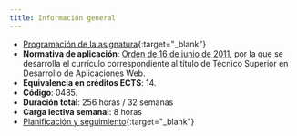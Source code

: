 ```yaml
---
title: Información general
---
```


- [Programación de la asignatura](assets/INF-1DAW-PRO-C22-23.pdf){:target="_blank"}
- **Normativa de aplicación**: [Orden de 16 de junio de
  2011](http://www.juntadeandalucia.es/boja/2011/149/23), por la que se
  desarrolla el currículo correspondiente al título de Técnico Superior en
  Desarrollo de Aplicaciones Web.
- **Equivalencia en créditos ECTS**: 14.
- **Código**: 0485.
- **Duración total**: 256 horas / 32 semanas
- **Carga lectiva semanal**: 8 horas
- [Planificación y seguimiento](https://checkvist.com/checklists/844344){:target="_blank"}
